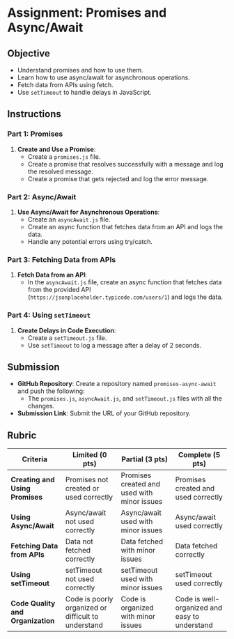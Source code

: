 # Assignment: Promises and Async/Await

## Objective

- Understand promises and how to use them.
- Learn how to use async/await for asynchronous operations.
- Fetch data from APIs using fetch.
- Use `setTimeout` to handle delays in JavaScript.

## Instructions

### Part 1: Promises

1. **Create and Use a Promise**:
   - Create a `promises.js` file.
   - Create a promise that resolves successfully with a message and log the resolved message.
   - Create a promise that gets rejected and log the error message.

### Part 2: Async/Await

1. **Use Async/Await for Asynchronous Operations**:
   - Create an `asyncAwait.js` file.
   - Create an async function that fetches data from an API and logs the data.
   - Handle any potential errors using try/catch.

### Part 3: Fetching Data from APIs

1. **Fetch Data from an API**:
   - In the `asyncAwait.js` file, create an async function that fetches data from the provided API (`https://jsonplaceholder.typicode.com/users/1`) and logs the data.

### Part 4: Using `setTimeout`

1. **Create Delays in Code Execution**:
   - Create a `setTimeout.js` file.
   - Use `setTimeout` to log a message after a delay of 2 seconds.

## Submission

- **GitHub Repository**: Create a repository named `promises-async-await` and push the following:
  - The `promises.js`, `asyncAwait.js`, and `setTimeout.js` files with all the changes.
- **Submission Link**: Submit the URL of your GitHub repository.

## Rubric

| Criteria                          | Limited (0 pts)                                     | Partial (3 pts)                             | Complete (5 pts)                                            |
| --------------------------------- | --------------------------------------------------- | ------------------------------------------- | ----------------------------------------------------------- |
| **Creating and Using Promises**   | Promises not created or used correctly              | Promises created and used with minor issues | Promises created and used correctly  |
| **Using Async/Await**             | Async/await not used correctly                      | Async/await used with minor issues          | Async/await used correctly           |
| **Fetching Data from APIs**       | Data not fetched correctly                          | Data fetched with minor issues              | Data fetched correctly               |
| **Using setTimeout**              | setTimeout not used correctly                       | setTimeout used with minor issues           | setTimeout used correctly          |
| **Code Quality and Organization** | Code is poorly organized or difficult to understand | Code is organized with minor issues         | Code is well-organized and easy to understand               |
